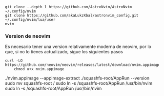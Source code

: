   	git clone --depth 1 https://github.com/AstroNvim/AstroNvim ~/.config/nvim
	git clone https://github.com/akaLukzKbal/astronvim_config.git ~/.config/nvim/lua/user
	nvim

### Version de neovim

Es necesario tener una version relativamente moderna de neovim, por lo que, si no lo tienes actualizado, sigue los siguientes pasos

	curl -LO https://github.com/neovim/neovim/releases/latest/download/nvim.appimage
        chmod u+x nvim.appimage       
  ./nvim.appimage --appimage-extract
   ./squashfs-root/AppRun --version
  sudo mv squashfs-root /
  sudo ln -s /squashfs-root/AppRun /usr/bin/nvim
  sudo ln -s /squashfs-root/AppRun /usr/bin/nvim
